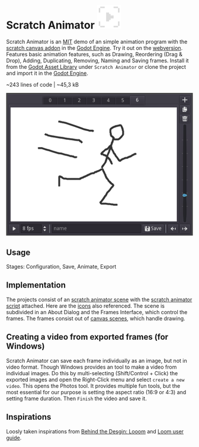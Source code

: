 # Scratch Animator ![icon](scratch_animator.png) 
Scratch Animator is an [MIT](LICENSE) demo of an simple animation program with the [scratch canvas addon](https://github.com/boukew99/scratch_canvas) in the [Godot Engine](https://godotengine.org/). Try it out on the [webversion](https://howyoudoing.itch.io/scratch-animator). Features basic animation features, such as Drawing, Reordering (Drag & Drop), Adding, Duplicating, Removing, Naming and Saving frames. Install it from the [Godot Asset Library](https://godotengine.org/asset-library/asset/1273) under `Scratch Animator` or clone the project and import it in the [Godot Engine](https://godotengine.org/).


~243 lines of code  | ~45,3 kB <!--Properties-->

![screenshot](screenshot.png)


## Usage
Stages: Configuration, Save, Animate, Export

## Implementation
The projects consist of an [scratch animator scene](scratch_animator.tscn) with the [scratch animator script](script_animator.gd) attached. Here are the [icons](icons) also referenced. The scene is subdivided in an About Dialog and the Frames Interface, which control the frames. The frames consist out of [canvas scenes](canvas), which handle drawing.


## Creating a video from exported frames (for Windows)
Scratch Animator can save each frame individually as an image, but not in video format. Though Windows provides an tool to make a video from individual images. Do this by multi-selecting (Shift/Control + Click) the exported images and open the Right-Click menu and select `create a new video`. This opens the Photos tool. It provides multiple fun tools, but the most essential for our purpose is setting the aspect ratio (16:9 or 4:3) and setting frame duration. Then `Finish` the video and save it.

## Inspirations
Loosly taken inspirations from [Behind the Desgin: Looom](https://developer.apple.com/news/?id=s26ze13m) and [Loom user guide](https://www.iorama.studio/looom-user-guide).
